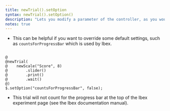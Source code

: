 ```yaml
---
title: newTrial().setOption
syntax: newTrial().setOption()
description: "Lets you modify a parameter of the controller, as you would for any other controller in Ibex."
notes: true
---
```


+ This can be helpful if you want to override some default settings, such as `countsForProgressBar` which is used by Ibex.

<!--more-->

<pre><code class="language-diff-javascript diff-highlight try-data">
@
@newTrial(
@    newScale("Score", 8)
@        .slider()
@        .print()
@        .wait()
@)
$.setOption("countsForProgressBar", false);
</code></pre>

+ This trial will not count for the progress bar at the top of the Ibex experiment page (see the Ibex documentation manual).		
